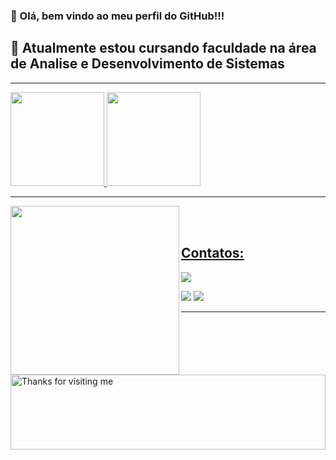 

### 👋 Olá, bem vindo ao meu perfil do GitHub!!!

 
## 🔭 Atualmente estou cursando faculdade na área de Analise e Desenvolvimento de Sistemas
 <hr>

 
<div>
<a href="https://github.com/MoraisL">
<img height="150em" src="https://github-readme-stats.vercel.app/api/top-langs/?username=MoraisL&layout=compact&langs_count=7&theme=dracula"/>
<img height="150em" src="https://github-readme-stats.vercel.app/api?username=MoraisL&show_icons=true&theme=dracula&include_all_commits=true&count_private=true"/>
</div><p>
 <hr>
 
 
 <img src="https://repository-images.githubusercontent.com/610888649/778ad5e6-8111-4a2f-b137-afa2deb366ff" data-canonical-src="https://media.giphy.com/media/6XX4V0O8a0xdS/giphy.gif" style="max-width: 100%; display: inline-block;" data-target="animated-image.originalImage" height="270" align="left"><br><br>
 
## Contatos:

<div>

<a href="https://instagram.com/moraiis___" target="_blank"><img src="https://img.shields.io/badge/-Instagram-%23E4405F?style=for-the-badge&logo=instagram&logoColor=white" target="_blank"></a>

<a href = "mailto:viniciusmoraaais@gmail.com"><img src="https://img.shields.io/badge/Gmail-D14836?style=for-the-badge&logo=gmail&logoColor=white" target="_blank"></a>
<a href="https://www.linkedin.com/in/vin%C3%ADcius-de-morais-1969921b5/" target="_blank"><img src="https://img.shields.io/badge/-LinkedIn-%230077B5?style=for-the-badge&logo=linkedin&logoColor=white" target="_blank"></a>   
</div>
 
 <hr>

 <img alt="Thanks for visiting me" src="https://raw.githubusercontent.com/BrunnerLivio/brunnerlivio/master/images/marquee.svg" style="max-width: 100%;" width="100%" height="120">
 
 


